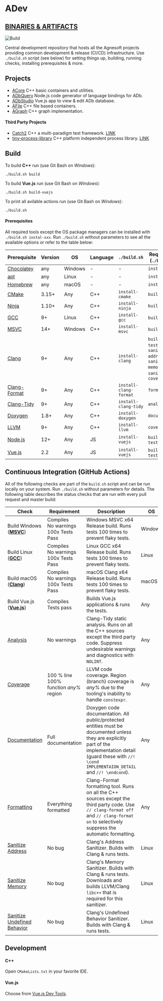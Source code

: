 # ADev

## [BINARIES & ARTIFACTS](https://github.com/Agnesoft/ADev/actions?query=branch%3Amaster)

![Build](https://github.com/Agnesoft/ADev/workflows/ADev/badge.svg)

Central development repository that hosts all the Agnesoft projects providing common development & release (CI/CD) infrastructure. Use `./build.sh` script (see below) for setting things up, building, running checks, installing prerequisites & more.

## Projects

-   [ACore](projects/ACore/README.md) C++ basic containers and utilities.
-   [ADbQuery](projects/ADbQuery/README.md) Node.js code generator of language bindings for ADb.
-   [ADbStudio](projects/ADbStudio/README.md) Vue.js app to view & edit ADb database.
-   [AFile](projects/AFile/README.md) C++ file based containers.
-   [AGraph](proejcts/AFile/README.md) C++ graph implementation.

#### Third Party Projects

-   [Catch2](projects/Catch2/README.md) C++ a multi-paradigm test framework. [LINK](https://github.com/catchorg/Catch2)
-   [tiny-process-library](projects/tiny-process-library/README.md) C++ platform independent process library. [LINK](https://gitlab.com/eidheim/tiny-process-library)

## Build

To build **C++** run (use Git Bash on _Windows_):

```
./build.sh build
```

To build **Vue.js** run (use Git Bash on _Windows_):

```
./build.sh build-vuejs
```

To print all avilable actions run (use Git Bash on _Windows_):

```
./build.sh
```

#### Prerequisites

All required tools except the OS package managers can be installed with `./build.sh instal-xxx`. Run `./build.sh` without parameters to see all the available options or refer to the table below:

| Prerequisite                                                         | Version | OS      | Language | `./build.sh`           | Required For (`./build.sh`)                                                            |
| -------------------------------------------------------------------- | ------- | ------- | -------- | ---------------------- | -------------------------------------------------------------------------------------- |
| [Chocolatey](https://chocolatey.org/)                                | any     | Windows | -        | -                      | `install-xxx`                                                                          |
| [apt](<https://en.wikipedia.org/wiki/APT_(software)>)                | any     | Linux   | -        | -                      | `install-xxx`                                                                          |
| [Homebrew](https://brew.sh/)                                         | any     | macOS   | -        | -                      | `install-xxx`                                                                          |
| [CMake](https://cmake.org/)                                          | 3.15+   | Any     | C++      | `install-cmake`        | `build`                                                                                |
| [Ninja](https://ninja-build.org/)                                    | 1.10+   | Any     | C++      | `install-ninja`        | `build`                                                                                |
| [GCC](https://gcc.gnu.org/)                                          | 9+      | Linux   | C++      | `install-gcc`          | `build` & `tests`                                                                      |
| [MSVC](https://visualstudio.microsoft.com/cs/vs/features/cplusplus/) | 14+     | Windows | C++      | `install-msvc`         | `build` & `tests`                                                                      |
| [Clang](https://clang.llvm.org/)                                     | 9+      | Any     | C++      | `install-clang`        | `build` & `tests`& `sanitize-address` & `sanitize-memory` & `sanitize-ub` & `coverage` |
| [Clang-Format](https://clang.llvm.org/docs/ClangFormat.html)         | 9+      | Any     | C++      | `install-clang-format` | `formatting`                                                                           |
| [Clang-Tidy](https://clang.llvm.org/extra/clang-tidy/)               | 9+      | Any     | C++      | `install-clang-tidy`   | `analysis`                                                                             |
| [Doxygen](https://www.doxygen.nl/index.html)                         | 1.8+    | Any     | C++      | `install-doxygen`      | `documentation`                                                                        |
| [LLVM](https://www.llvm.org)                                         | 9+      | Any     | C++      | `install-llvm`         | `coverage`                                                                             |
| [Node.js](https://nodejs.org/)                                       | 12+     | Any     | JS       | `install-vuejs`        | `build-vuejs` & `tests-vuejs`                                                          |
| [Vue.js](https://vuejs.org/)                                         | 2.2     | Any     | JS       | `install-vuejs`        | `build-vuejs` & `tests-vuejs`                                                          |

## Continuous Integration (GitHub Actions)

All of the following checks are part of the `build.sh` script and can be run locally on your system. Run `./build.sh` without parameters for details. The following table describes the status checks that are run with every pull request and master build:

| Check                                                                                      | Requirement                                      | Description                                                                                                                                                                                                       | OS      | Language | `build.sh`                        |
| ------------------------------------------------------------------------------------------ | ------------------------------------------------ | ----------------------------------------------------------------------------------------------------------------------------------------------------------------------------------------------------------------- | ------- | -------- | --------------------------------- |
| Build Windows (**[MSVC](https://visualstudio.microsoft.com/cs/vs/features/cplusplus/)**)   | Compiles <br/> No warnings <br/> 100x Tests Pass | Windows MSVC x64 Release build. Runs tests 100 times to prevent flaky tests.                                                                                                                                      | Windows | C++      | `build` <br/> `tests`             |
| Build Linux (**[GCC](https://gcc.gnu.org/)**)                                              | Compiles <br/> No warnings <br/> 100x Tests Pass | Linux GCC x64 Release build. Runs tests 100 times to prevent flaky tests.                                                                                                                                         | Linux   | C++      | `build` <br/> `tests`             |
| Build macOS (**[Clang](https://clang.llvm.org/)**)                                         | Compiles <br/> No warnings <br/> 100x Tests Pass | macOS Clang x64 Release build. Runs tests 100 times to prevent flaky tests.                                                                                                                                       | macOS   | C++      | `build` <br/> `tests`             |
| Build Vue.js (**[Vue.js](https://vuejs.org/)**)                                            | Compiles <br/> Tests pass                        | Builds Vue.js applications & runs the tests.                                                                                                                                                                      | Any     | JS       | `build-vuejs` <br/> `tests-vuejs` |
| [Analysis](https://clang.llvm.org/extra/clang-tidy/)                                       | No warnings                                      | Clang-Tidy static analysis. Runs on all the C++ sources except the third party code. Suppress undesirable warnings and diagnostics with `NOLINT`.                                                                 | Any     | C++      | `analysis`                        |
| [Coverage](https://clang.llvm.org/docs/SourceBasedCodeCoverage.html)                       | 100 % line <br/> 100% function _any%_ region     | LLVM code coverage. Region (branch) coverage is _any%_ due to the tooling's inability to handle `constexpr`.                                                                                                      | Any     | C++      | `coverage`                        |
| [Documentation](https://www.doxygen.nl/index.html)                                         | Full documentation                               | Doxygen code documentation. All public/protected entities must be documented unless they are explicitly part of the implementation detail (guard these with `//! \cond IMPLEMENTAION_DETAIL` and `//! \endcond`). | Any     | C++      | `documentation`                   |
| [Formatting](https://clang.llvm.org/docs/ClangFormat.html)                                 | Everything formatted                             | Clang-Format formatting tool. Runs on all the C++ sources except the third party code. Use `// clang-format off` and `// clang-format on` to selectively suppress the automatic formatting.                       | Any     | C++      | `formatting`                      |
| [Sanitize Address](https://clang.llvm.org/docs/AddressSanitizer.html)                      | No bug                                           | Clang's Address Sanitizer. Builds with Clang & runs tests.                                                                                                                                                        | Linux   | C++      | `sanitize-address`                | [ASAN] |
| [Sanitize Memory](https://clang.llvm.org/docs/MemorySanitizer.html)                        | No bug                                           | Clang's Memory Sanitizer. Builds with Clang & runs tests. Downloads and builds LLVM/Clang `libc++` that is required for this sanitizer.                                                                           | Linux   | C++      | `sanitize-memory`                 |
| [Sanitize Undefined Behavior](https://clang.llvm.org/docs/UndefinedBehaviorSanitizer.html) | No bug                                           | Clang's Undefined Behavior Sanitizer. Builds with Clang & runs tests.                                                                                                                                             | Linux   | C++      | `sanitize-ub`                     |

## Development

#### C++

Open `CMakeLists.txt` in your favorite IDE.

#### Vue.js

Choose from [Vue.js Dev Tools](https://vuejs.org/v2/guide/installation.html).
